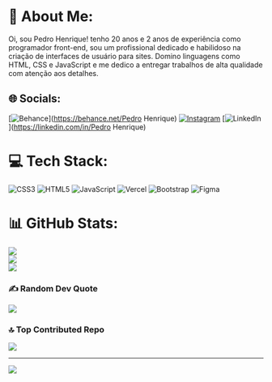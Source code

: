 # 💫 About Me:
Oi, sou Pedro Henrique! tenho 20 anos e 2 anos de experiência como programador front-end, sou um profissional dedicado e habilidoso na criação de interfaces de usuário para sites. Domino linguagens como HTML, CSS e JavaScript e me dedico a entregar trabalhos de alta qualidade com atenção aos detalhes.


## 🌐 Socials:
[![Behance](https://img.shields.io/badge/Behance-1769ff?logo=behance&logoColor=white)](https://behance.net/Pedro Henrique) [![Instagram](https://img.shields.io/badge/Instagram-%23E4405F.svg?logo=Instagram&logoColor=white)](https://instagram.com/@pedrosir.dev) [![LinkedIn](https://img.shields.io/badge/LinkedIn-%230077B5.svg?logo=linkedin&logoColor=white)](https://linkedin.com/in/Pedro Henrique) 

# 💻 Tech Stack:
![CSS3](https://img.shields.io/badge/css3-%231572B6.svg?style=flat&logo=css3&logoColor=white) ![HTML5](https://img.shields.io/badge/html5-%23E34F26.svg?style=flat&logo=html5&logoColor=white) ![JavaScript](https://img.shields.io/badge/javascript-%23323330.svg?style=flat&logo=javascript&logoColor=%23F7DF1E) ![Vercel](https://img.shields.io/badge/vercel-%23000000.svg?style=flat&logo=vercel&logoColor=white) ![Bootstrap](https://img.shields.io/badge/bootstrap-%23563D7C.svg?style=flat&logo=bootstrap&logoColor=white) 	![Figma](https://img.shields.io/badge/figma-%23F24E1E.svg?style=flat&logo=figma&logoColor=white)
# 📊 GitHub Stats:
![](https://github-readme-stats.vercel.app/api?username=Pedrosirdev&theme=react&hide_border=false&include_all_commits=true&count_private=false)<br/>
![](https://github-readme-streak-stats.herokuapp.com/?user=Pedrosirdev&theme=react&hide_border=false)<br/>
![](https://github-readme-stats.vercel.app/api/top-langs/?username=Pedrosirdev&theme=react&hide_border=false&include_all_commits=true&count_private=false&layout=compact)

### ✍️ Random Dev Quote
![](https://quotes-github-readme.vercel.app/api?type=horizontal&theme=dark)

### 🔝 Top Contributed Repo
![](https://github-contributor-stats.vercel.app/api?username=Pedrosirdev&limit=5&theme=dark&combine_all_yearly_contributions=true)

---
[![](https://visitcount.itsvg.in/api?id=Pedrosirdev&icon=5&color=0)](https://visitcount.itsvg.in)

<!-- Proudly created with GPRM ( https://gprm.itsvg.in ) -->
